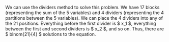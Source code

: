 We can use the dividers method to solve this problem. 
We have 17 blocks (representing the sum of the 5 variables) and 4 dividers (representing the 4 partitions between the 5 variables). 
We can place the 4 dividers into any of the 21 positions.
Everything before the first divider is $ x_1 $, everything between the first and second dividers is $ x_2 $, and so on. 
Thus, there are $ binom{21}{4} $ solutions to the equation.

